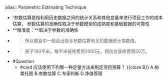 alias:: Parametric Estimating Technique

- '参数估算是指利用历史数据之间的统计关系和其他变量来进行项目工作的成本估算， 参数估算的准确性取决于参数模型的成熟度和基础数据的可靠性
- **精准度：**取决于参数的准确性
- > 所以题目中一般会出现与参数估算有关的数据统计类数值。
- > 房子100平米，每平米装修费用2000元，预估总装修费用20万。
- #Question
	- #card 应该使用下列哪一种定量方法来制定项目预算？ {{cloze B}}
	  A.帕累托图
	  B.参数估算
	  C.专家判断
	  D.净值管理